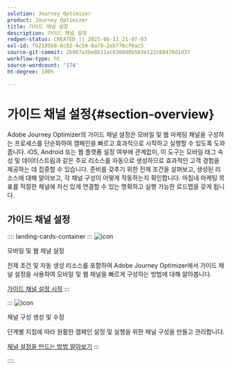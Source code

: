 ```yaml
---
solution: Journey Optimizer
product: Journey Optimizer
title: 가이드 채널 설정
description: 가이드 채널 설정
redpen-status: CREATED_||_2025-08-11_21-07-03
exl-id: fb2185b8-6c92-4c50-8a79-2eb776cf0ac5
source-git-commit: 2b907a3be8b11ac6308d0b563e122c88478d1d37
workflow-type: ht
source-wordcount: '174'
ht-degree: 100%

---
```


# 가이드 채널 설정{#section-overview}

Adobe Journey Optimizer의 가이드 채널 설정은 모바일 및 웹 마케팅 채널을 구성하는 프로세스를 단순화하여 캠페인을 빠르고 효과적으로 시작하고 실행할 수 있도록 도와줍니다. iOS, Android 또는 웹 플랫폼 설정 여부에 관계없이, 이 도구는 모바일 태그 속성 및 데이터스트림과 같은 주요 리소스를 자동으로 생성하므로 효과적인 고객 경험을 제공하는 데 집중할 수 있습니다. 준비를 갖추기 위한 전제 조건을 살펴보고, 생성된 리소스에 대해 알아보고, 각 채널 구성이 어떻게 작동하는지 확인합니다. 마침내 마케팅 목표를 적절한 채널에 자신 있게 연결할 수 있는 명확하고 실행 가능한 로드맵을 갖게 됩니다.

## 가이드 채널 설정

:::: landing-cards-container
:::
![icon](https://cdn.experienceleague.adobe.com/icons/gear.svg)

모바일 및 웹 채널 설정

전제 조건 및 자동 생성 리소스를 포함하여 Adobe Journey Optimizer에서 가이드 채널 설정을 사용하여 모바일 및 웹 채널을 빠르게 구성하는 방법에 대해 알아봅니다.

[가이드 채널 설정 시작](../using/configuration/set-mobile-config.md)
:::

:::
![icon](https://cdn.experienceleague.adobe.com/icons/list-check.svg)

채널 구성 생성 및 수정

단계별 지침에 따라 원활한 캠페인 설정 및 실행을 위한 채널 구성을 만들고 관리합니다.

[채널 설정을 만드는 방법 알아보기](../using/configuration/create-channel-set-up.md)
:::

::::
